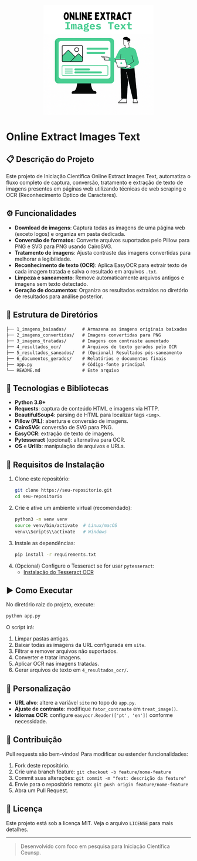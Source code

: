 <p align="center">
  <img src="online_extract_images_text.png" alt="Online Extract Images Text" width="300"/>
</p>

# Online Extract Images Text

## 📋 Descrição do Projeto
Este projeto de Iniciação Científica Online Extract Images Text, automatiza o fluxo completo de captura, conversão, tratamento e extração de texto de imagens presentes em páginas web utilizando técnicas de web scraping e OCR (Reconhecimento Óptico de Caracteres).

## ⚙️ Funcionalidades

- **Download de imagens**: Captura todas as imagens de uma página web (exceto logos) e organiza em pasta dedicada.
- **Conversão de formatos**: Converte arquivos suportados pelo Pillow para PNG e SVG para PNG usando CairoSVG.
- **Tratamento de imagens**: Ajusta contraste das imagens convertidas para melhorar a legibilidade.
- **Reconhecimento de texto (OCR)**: Aplica EasyOCR para extrair texto de cada imagem tratada e salva o resultado em arquivos `.txt`.
- **Limpeza e saneamento**: Remove automaticamente arquivos antigos e imagens sem texto detectado.
- **Geração de documentos**: Organiza os resultados extraídos no diretório de resultados para análise posterior.

## 📂 Estrutura de Diretórios

```
├── 1_imagens_baixadas/      # Armazena as imagens originais baixadas
├── 2_imagens_convertidas/   # Imagens convertidas para PNG
├── 3_imagens_tratadas/      # Imagens com contraste aumentado
├── 4_resultados_ocr/        # Arquivos de texto gerados pelo OCR
├── 5_resultados_saneados/   # (Opcional) Resultados pós-saneamento
├── 6_documentos_gerados/    # Relatórios e documentos finais
├── app.py                   # Código-fonte principal
└── README.md                # Este arquivo
```  

## 🚀 Tecnologias e Bibliotecas

- **Python 3.8+**
- **Requests**: captura de conteúdo HTML e imagens via HTTP.
- **BeautifulSoup4**: parsing de HTML para localizar tags `<img>`.
- **Pillow (PIL)**: abertura e conversão de imagens.
- **CairoSVG**: conversão de SVG para PNG.
- **EasyOCR**: extração de texto de imagens.
- **Pytesseract** (opcional): alternativa para OCR.
- **OS** e **Urllib**: manipulação de arquivos e URLs.

## 🔧 Requisitos de Instalação

1. Clone este repositório:
   ```bash
   git clone https://seu-repositorio.git
   cd seu-repositorio
   ```
2. Crie e ative um ambiente virtual (recomendado):
   ```bash
   python3 -m venv venv
   source venv/bin/activate  # Linux/macOS
   venv\\Scripts\\activate   # Windows
   ```
3. Instale as dependências:
   ```bash
   pip install -r requirements.txt
   ```
4. (Opcional) Configure o Tesseract se for usar `pytesseract`:
   - [Instalação do Tesseract OCR](https://github.com/tesseract-ocr/tesseract)

## ▶️ Como Executar

No diretório raiz do projeto, execute:
```bash
python app.py
```
O script irá:
1. Limpar pastas antigas.
2. Baixar todas as imagens da URL configurada em `site`.
3. Filtrar e remover arquivos não suportados.
4. Converter e tratar imagens.
5. Aplicar OCR nas imagens tratadas.
6. Gerar arquivos de texto em `4_resultados_ocr/`.

## 🔄 Personalização
- **URL alvo**: altere a variável `site` no topo do `app.py`.
- **Ajuste de contraste**: modifique `fator_contraste` em `treat_image()`.
- **Idiomas OCR**: configure `easyocr.Reader(['pt', 'en'])` conforme necessidade.

## 🤝 Contribuição
Pull requests são bem-vindos! Para modificar ou estender funcionalidades:
1. Fork deste repositório.
2. Crie uma branch feature: `git checkout -b feature/nome-feature`
3. Commit suas alterações: `git commit -m "feat: descrição da feature"`
4. Envie para o repositório remoto: `git push origin feature/nome-feature`
5. Abra um Pull Request.

## 📝 Licença
Este projeto está sob a licença MIT. Veja o arquivo `LICENSE` para mais detalhes.

---

> Desenvolvido com foco em pesquisa para Iniciação Científica Ceunsp.
